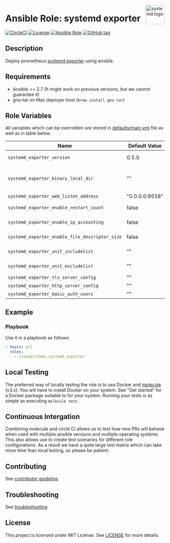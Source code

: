 <p><img src="https://brand.systemd.io/assets/png/systemd-logomark.png" alt="systemd logo" title="systemd" align="right" height="60" /></p>

# Ansible Role: systemd exporter

[![CircleCI](https://circleci.com/gh/cloudalchemy/ansible-systemd-exporter.svg?style=svg)](https://circleci.com/gh/cloudalchemy/ansible-systemd-exporter)
[![License](https://img.shields.io/badge/license-MIT%20License-brightgreen.svg)](https://opensource.org/licenses/MIT)
[![Ansible Role](https://img.shields.io/badge/ansible%20role-cloudalchemy.systemd_exporter-blue.svg)](https://galaxy.ansible.com/cloudalchemy/systemd_exporter/)
[![GitHub tag](https://img.shields.io/github/tag/cloudalchemy/ansible-systemd-exporter.svg)](https://github.com/cloudalchemy/ansible-systemd-exporter/tags)

## Description

Deploy prometheus [systemd exporter](https://github.com/prometheus-community/systemd_exporter) using ansible.

## Requirements

- Ansible >= 2.7 (It might work on previous versions, but we cannot guarantee it)
- gnu-tar on Mac deployer host (`brew install gnu-tar`)

## Role Variables

All variables which can be overridden are stored in [defaults/main.yml](defaults/main.yml) file as well as in table below.

| Name           | Default Value | Description                        |
| -------------- | ------------- | -----------------------------------|
| `systemd_exporter_version` | 0.5.0 | SystemD exporter package version. Also accepts latest as parameter. |
| `systemd_exporter_binary_local_dir` | "" | Allows to use local packages instead of ones distributed on github. As parameter it takes a directory where `systemd_exporter` binary is stored on host on which ansible is ran. This overrides `systemd_exporter_version` parameter |
| `systemd_exporter_web_listen_address` | "0.0.0.0:9558" | Address on which systemd exporter will listen |
| `systemd_exporter_enable_restart_count` | false | Enables service restart count metrics. This feature only works with systemd 235 and above |
| `systemd_exporter_enable_ip_accounting` | false | Enables service ip accounting metrics. This feature only works with systemd 235 and above |
| `systemd_exporter_enable_file_descriptor_size` | false | Enables file descriptor size metrics. This feature will cause exporter to run as root as it needs access to /proc/X/fd |
| `systemd_exporter_unit_includelist` | "" | Include some systemd units. Expects a regex. More in https://github.com/povilasv/systemd_exporter#configuration |
| `systemd_exporter_unit_excludelist` | "" | Exclude some systemd units. Expects a regex. More in https://github.com/povilasv/systemd_exporter#configuration |
| `systemd_exporter_tls_server_config` | "" | See [exporter-toolkit's https README](https://github.com/prometheus/exporter-toolkit/blob/v0.1.0/https/README.md) |
| `systemd_exporter_http_server_config` | "" | See [exporter-toolkit's https README](https://github.com/prometheus/exporter-toolkit/blob/v0.1.0/https/README.md) |
| `systemd_exporter_basic_auth_users` | "" | See [exporter-toolkit's https README](https://github.com/prometheus/exporter-toolkit/blob/v0.1.0/https/README.md) |

## Example

### Playbook

Use it in a playbook as follows:
```yaml
- hosts: all
  roles:
    - cloudalchemy.systemd_exporter
```

## Local Testing

The preferred way of locally testing the role is to use Docker and [molecule](https://github.com/ansible-community/molecule) (v3.x). You will have to install Docker on your system. See "Get started" for a Docker package suitable to for your system. Running your tests is as simple as executing `molecule test`.

## Continuous Intergation

Combining molecule and circle CI allows us to test how new PRs will behave when used with multiple ansible versions and multiple operating systems. This also allows use to create test scenarios for different role configurations. As a result we have a quite large test matrix which can take more time than local testing, so please be patient.

## Contributing

See [contributor guideline](CONTRIBUTING.md).

## Troubleshooting

See [troubleshooting](TROUBLESHOOTING.md).

## License

This project is licensed under MIT License. See [LICENSE](/LICENSE) for more details.
